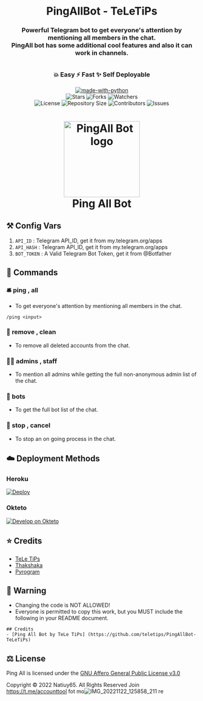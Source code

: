 <h1 align= center>PingAllBot - TeLeTiPs</h1>
<h3 align = center>Powerful Telegram bot to get everyone's attention by mentioning all members in the chat.
<br>PingAll bot has some additional cool features and also it can work in channels.
    
<br>💥 Easy    ⚡️ Fast    ✨ Self Deployable</h3>


<p align="center">
<a href="https://python.org"><img src="http://forthebadge.com/images/badges/made-with-python.svg" alt="made-with-python"></a>
<br>
    <img src="https://img.shields.io/github/stars/teletips/PingAllBot-TeLeTiPs?style=for-the-badge" alt="Stars">
    <img src="https://img.shields.io/github/forks/teletips/PingAllBot-TeLeTiPs?style=for-the-badge" alt="Forks">
    <img src="https://img.shields.io/github/watchers/teletips/PingAllBot-TeLeTiPs?style=for-the-badge" alt="Watchers"> 
<br>
    <img src="https://img.shields.io/github/license/teletips/PingAllBot-TeLeTiPs?style=for-the-badge" alt="License">
    <img src="https://img.shields.io/github/repo-size/teletips/PingAllBot-TeLeTiPs?style=for-the-badge" alt="Repository Size">
    <img src="https://img.shields.io/github/contributors/teletips/PingAllBot-TeLeTiPs?style=for-the-badge" alt="Contributors">
    <img src="https://img.shields.io/github/issues/teletips/PingAllBot-TeLeTiPs?style=for-the-badge" alt="Issues">
</p>  


<h1 align="center">
    <img src="pingallboticon.png" alt="PingAll Bot logo" width="200">
    <br>
    Ping All Bot
</h1>

    
## ⚒ Config Vars

1. `API_ID` : Telegram API_ID, get it from my.telegram.org/apps
2. `API_HASH` : Telegram API_ID, get it from my.telegram.org/apps
3. `BOT_TOKEN` : A Valid Telegram Bot Token, get it from @Botfather


## 📄 Commands

### 🛎 ping , all

- To get everyone's attention by mentioning all members in the chat.

```
/ping <input>    
```
    
### 👻 remove , clean

- To remove all deleted accounts from the chat.

### 👮🏻 admins , staff

- To mention all admins while getting the full non-anonymous admin list of the chat.

### 👾 bots 

- To get the full bot list of the chat.

### 🛑 stop , cancel

- To stop an on going process in the chat.
 
 
## ☁️ Deployment Methods

### Heroku

[![Deploy](https://www.herokucdn.com/deploy/button.svg)](https://heroku.com/deploy?template=https://github.com/teletips/PingAllBot-TeLeTiPs)
    
### Okteto

[![Develop on Okteto](https://okteto.com/develop-okteto.svg)](https://cloud.okteto.com)
    
## ⭐️ Credits
  
- [TeLe TiPs](https://github.com/natiuy65)
- [Thakshaka](https://t.me/natiuy65)
- [Pyrogram](https://github.com/natiuy65)


## 🚨 Warning

- Changing the code is NOT ALLOWED!  
- Everyone is permitted to copy this work, but you MUST include the following in your README document.

```
## Credits
- [Ping All Bot by TeLe TiPs] (https://github.com/teletips/PingAllBot-TeLeTiPs)
```


## ⚖️ License
  
Ping All is licensed under the [GNU Affero General Public License v3.0](https://github.com/teletips/PingAllBot-TeLeTiPs/blob/main/LICENSE)

Copyright ©️ 2022 Natiuy65. All Rights Reserved
Join https://t.me/accounttool fot mo![IMG_20221122_125858_211](https://user-images.githubusercontent.com/115076912/205431410-4ba87f2a-0c95-4aab-9229-a414b4ced1d6.jpg)
re
